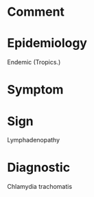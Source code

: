 # Comment

# Epidemiology

Endemic
(Tropics.)

# Symptom

# Sign

Lymphadenopathy

# Diagnostic

Chlamydia trachomatis
